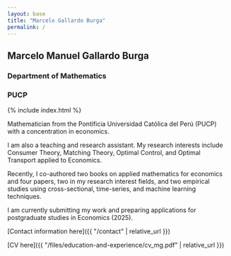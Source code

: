```yaml
---
layout: base
title: "Marcelo Gallardo Burga"
permalink: /
---
```


<style>

    h2{
        margin-bottom:15px;
    }

</style>

## Marcelo Manuel Gallardo Burga
### Department of Mathematics
### PUCP

{% include index.html %}

Mathematician from the Pontificia Universidad Católica del Perú (PUCP) with a concentration in economics.  

I am also a teaching and research assistant. My research interests include Consumer Theory, Matching Theory, Optimal Control, and Optimal Transport applied to Economics.

Recently, I co-authored two books on applied mathematics for economics and four papers, two in my research interest fields, and two empirical studies using cross-sectional, time-series, and machine learning techniques.

I am currently submitting my work and preparing applications for postgraduate studies in Economics (2025).

[Contact information here]({{ "/contact" | relative_url }})

[CV here]({{ "/files/education-and-experience/cv_mg.pdf" | relative_url }})
